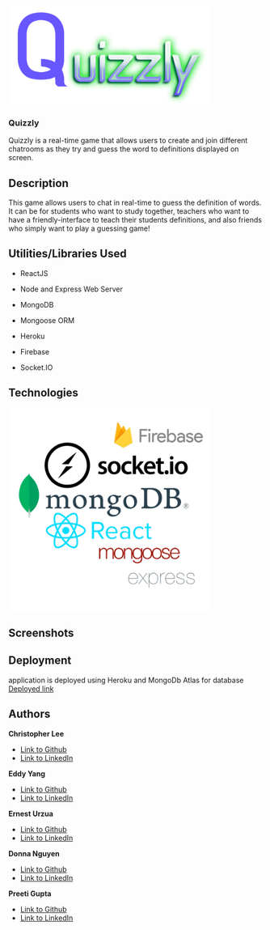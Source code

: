 <img src="./assets/Logo.png" width="400"><br>

### Quizzly
Quizzly is a real-time game that allows users to create and join different chatrooms as they try and guess the word to definitions displayed on screen.


## Description
This game allows users to chat in real-time to guess the definition of words. It can be for students who want to study together, teachers who want to have a friendly-interface to teach their students definitions, and also friends who simply want to play a guessing game!

<!-- ## Software Requirements
- must use React
- must use a `Header` component that appears on multiple pages
- must use a single `Project` component that will be used multiple times on a single page
- must use navigation with React Router
- must have a `Footer` component that will be used on multiple times on a single page -->

##  Utilities/Libraries Used

* ReactJS 

* Node and Express Web Server

* MongoDB 

* Mongoose ORM 

* Heroku

* Firebase

* Socket.IO 


## Technologies
<img src="./assets/technologies-collage.png" width="400"><br>
<!-- - mongodb.com for database
- mongoosejs.com for database models
- Firebase.google.com for authentication
- Socket.IO for real time chat
- expressjs.com for server
- reactjs.org for front end duties  -->

## Screenshots

## Deployment
application is deployed using Heroku and MongoDb Atlas for database
[Deployed link](http://quizzlyisawesome.herokuapp.com/)

## Authors

**Christopher Lee** 
- [Link to Github](https://github.com/CofChips)
- [Link to LinkedIn](https://www.linkedin.com/in/christophernlee/)

**Eddy Yang**
- [Link to Github](https://github.com/eddyangang)
- [Link to LinkedIn](https://www.linkedin.com/in/eddy-yang-213b43189/)

**Ernest Urzua**
- [Link to Github](https://github.com/ErnestUrzua)
- [Link to LinkedIn](https://www.linkedin.com/in/ernesturzua/)

**Donna Nguyen**

- [Link to Github](https://github.com/donnaxnguyen)
- [Link to LinkedIn](https://www.linkedin.com/in/donna-nguyen01/)

**Preeti Gupta**
- [Link to Github](https://github.com/preeti1234567)
- [Link to LinkedIn](https://www.linkedin.com/in/preetigupta-59a5641ab/)
